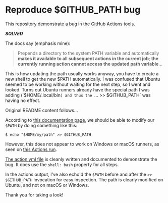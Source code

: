 # Reproduce $GITHUB_PATH bug

This repository demonstrate a bug in the GitHub Actions tools.

***SOLVED***

The docs say (emphasis mine):
> Prepends a directory to the system PATH variable and automatically **makes it available to all subsequent actions in the current job**; **the currently running action cannot access the updated path variable**...

This is how updating the path usually works anyway, you have to create a new shell to get the new $PATH automatically. I was confused that Ubuntu seemed to be working without waiting for the next step, so I went and looked. Turns out Ubuntu runners already have the special path I was adding (`$HOME/.local/bin`) and thus the `... >> $GITHUB_PATH` was having no effect.

Original README content follows...

According to [this documentation page](https://docs.github.com/en/actions/using-workflows/workflow-commands-for-github-actions#adding-a-system-path), we should be able to modify our `$PATH` by doing something like this:
```
$ echo "$HOME/my/path" >> $GITHUB_PATH
```

However, this does not appear to work on Windows or macOS runners, as seen on [this Actions run](https://github.com/lorennorman/mac-actions-bug/actions/runs/7263620867).

[The action yml file](https://github.com/lorennorman/mac-actions-bug/blob/main/.github/workflows/demonstrate_bug.yml) is cleanly written and documented to demonstrate the bug. It does use the `shell: bash` property for all steps.

In the actions output, I've also echo'd the `$PATH` before and after the `>> $GITHUB_PATH` invocation for easy inspection. The path is clearly modified on Ubuntu, and not on macOS or Windows.

Thank you for taking a look!
